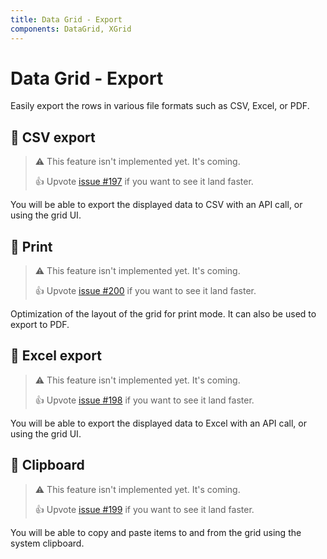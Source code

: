 ```yaml
---
title: Data Grid - Export
components: DataGrid, XGrid
---
```


# Data Grid - Export

<p class="description">Easily export the rows in various file formats such as CSV, Excel, or PDF.</p>

## 🚧 CSV export

> ⚠️ This feature isn't implemented yet. It's coming.
>
> 👍 Upvote [issue #197](https://github.com/mui-org/material-ui-x/issues/197) if you want to see it land faster.

You will be able to export the displayed data to CSV with an API call, or using the grid UI.

## 🚧 Print

> ⚠️ This feature isn't implemented yet. It's coming.
>
> 👍 Upvote [issue #200](https://github.com/mui-org/material-ui-x/issues/200) if you want to see it land faster.

Optimization of the layout of the grid for print mode. It can also be used to export to PDF.

## 🚧 Excel export [<span class="premium"></span>](https://material-ui.com/store/items/material-ui-x/)

> ⚠️ This feature isn't implemented yet. It's coming.
>
> 👍 Upvote [issue #198](https://github.com/mui-org/material-ui-x/issues/198) if you want to see it land faster.

You will be able to export the displayed data to Excel with an API call, or using the grid UI.

## 🚧 Clipboard [<span class="premium"></span>](https://material-ui.com/store/items/material-ui-x/)

> ⚠️ This feature isn't implemented yet. It's coming.
>
> 👍 Upvote [issue #199](https://github.com/mui-org/material-ui-x/issues/199) if you want to see it land faster.

You will be able to copy and paste items to and from the grid using the system clipboard.

